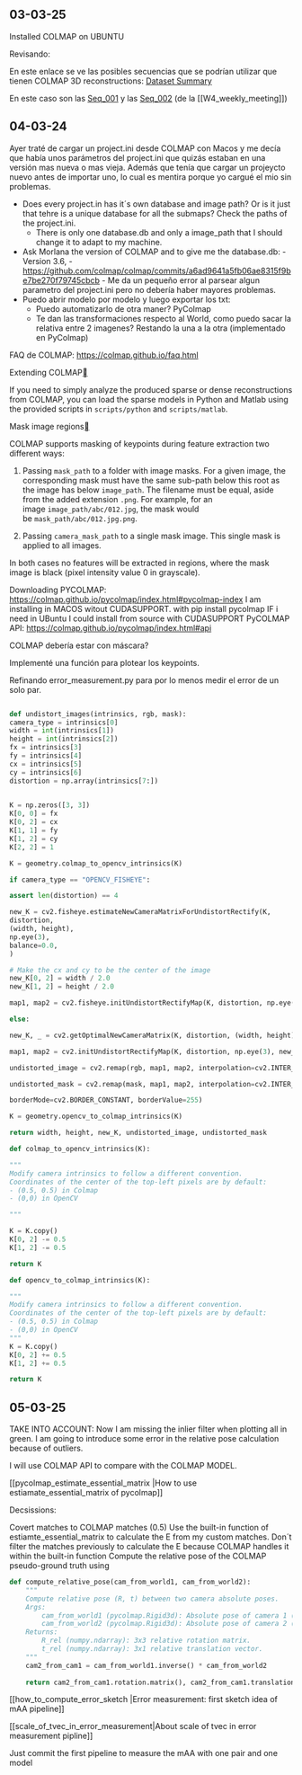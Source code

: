 ## 03-03-25
Installed COLMAP on UBUNTU

Revisando: 

En este enlace se ve las posibles secuencias que se podrían utilizar que tienen COLMAP 3D reconstructions: [Dataset Summary](https://docs.google.com/spreadsheets/d/1b9FULhh13dPhbqCXLcFTbAlwhKRGFReW/edit?usp=drive_link&ouid=104532659855887590320&rtpof=true&sd=true)

En este caso son las [Seq_001](https://drive.google.com/drive/folders/15gNjjvChngzfs97YOb17_lk_jubLrB3j?usp=drive_link) y las [Seq_002](https://drive.google.com/drive/u/4/folders/15hjA1wC2XqB1SMrFGkN1mnwpNxaIpl3k) (de la [[W4_weekly_meeting]])

## 04-03-24

Ayer traté de cargar un project.ini desde COLMAP con Macos y me decía que había unos parámetros del project.ini que quizás estaban en una versión mas nueva o mas vieja. Además que tenía que cargar un projeycto nuevo antes de importar uno, lo cual es mentira porque yo cargué el mio sin problemas. 

- Does every project.in has it´s own database and image path? Or is it just that tehre is a unique database for all the submaps? Check the paths of the project.ini.
	- There is only one database.db and only a image_path that I should change it to adapt to my machine. 
- Ask Morlana the version of COLMAP and to give me the database.db:
	  - Version 3.6,
	  - https://github.com/colmap/colmap/commits/a6ad9641a5fb06ae8315f9be7be270f79745cbcb
	  - Me da un pequeño error al parsear algun parametro del project.ini pero no debería haber mayores problemas.
-  Puedo abrir modelo por modelo y luego exportar los txt:
	- Puedo automatizarlo de otra maner? PyColmap
	- Te dan las transformaciones respecto al World, como puedo sacar la relativa entre 2 imagenes? Restando la una a la otra (implementado en PyColmap)
	
FAQ de COLMAP: https://colmap.github.io/faq.html

Extending COLMAP[](https://colmap.github.io/faq.html#extending-colmap "Link to this heading")

If you need to simply analyze the produced sparse or dense reconstructions from COLMAP, you can load the sparse models in Python and Matlab using the provided scripts in `scripts/python` and `scripts/matlab`.

Mask image regions[](https://colmap.github.io/faq.html#mask-image-regions "Link to this heading")

COLMAP supports masking of keypoints during feature extraction two different ways:

1. Passing `mask_path` to a folder with image masks. For a given image, the corresponding mask must have the same sub-path below this root as the image has below `image_path`. The filename must be equal, aside from the added extension `.png`. For example, for an image `image_path/abc/012.jpg`, the mask would be `mask_path/abc/012.jpg.png`.

2. Passing `camera_mask_path` to a single mask image. This single mask is applied to all images.
    

In both cases no features will be extracted in regions, where the mask image is black (pixel intensity value 0 in grayscale).

Downloading PYCOLMAP: https://colmap.github.io/pycolmap/index.html#pycolmap-index
I am installing in MACOS witout CUDASUPPORT. with
pip install pycolmap
IF i need in UBuntu I could install from source with CUDASUPPORT
PyCOLMAP API: https://colmap.github.io/pycolmap/index.html#api

COLMAP debería estar con máscara?

Implementé una función para plotear los keypoints. 

Refinando error_measurement.py para por lo menos medir el error de un solo par. 
```python

def undistort_images(intrinsics, rgb, mask):
camera_type = intrinsics[0]
width = int(intrinsics[1])
height = int(intrinsics[2])
fx = intrinsics[3]
fy = intrinsics[4]
cx = intrinsics[5]
cy = intrinsics[6]
distortion = np.array(intrinsics[7:])

  
K = np.zeros([3, 3])
K[0, 0] = fx
K[0, 2] = cx
K[1, 1] = fy
K[1, 2] = cy
K[2, 2] = 1

K = geometry.colmap_to_opencv_intrinsics(K)

if camera_type == "OPENCV_FISHEYE":

assert len(distortion) == 4

new_K = cv2.fisheye.estimateNewCameraMatrixForUndistortRectify(K,
distortion,
(width, height),
np.eye(3),
balance=0.0,
)

# Make the cx and cy to be the center of the image
new_K[0, 2] = width / 2.0
new_K[1, 2] = height / 2.0

map1, map2 = cv2.fisheye.initUndistortRectifyMap(K, distortion, np.eye(3), new_K, (width, height), cv2.CV_32FC1)

else:

new_K, _ = cv2.getOptimalNewCameraMatrix(K, distortion, (width, height), 1, (width, height), True)

map1, map2 = cv2.initUndistortRectifyMap(K, distortion, np.eye(3), new_K, (width, height), cv2.CV_32FC1)

undistorted_image = cv2.remap(rgb, map1, map2, interpolation=cv2.INTER_LINEAR, borderMode=cv2.BORDER_REFLECT_101)

undistorted_mask = cv2.remap(mask, map1, map2, interpolation=cv2.INTER_LINEAR,

borderMode=cv2.BORDER_CONSTANT, borderValue=255)

K = geometry.opencv_to_colmap_intrinsics(K)

return width, height, new_K, undistorted_image, undistorted_mask

def colmap_to_opencv_intrinsics(K):

"""
Modify camera intrinsics to follow a different convention.
Coordinates of the center of the top-left pixels are by default:
- (0.5, 0.5) in Colmap
- (0,0) in OpenCV

"""

K = K.copy()
K[0, 2] -= 0.5
K[1, 2] -= 0.5

return K

def opencv_to_colmap_intrinsics(K):

"""
Modify camera intrinsics to follow a different convention.
Coordinates of the center of the top-left pixels are by default:
- (0.5, 0.5) in Colmap
- (0,0) in OpenCV
"""
K = K.copy()
K[0, 2] += 0.5
K[1, 2] += 0.5

return K
```


## 05-03-25

TAKE INTO ACCOUNT: Now I am missing the inlier filter when plotting all in green. I am going to introduce some error in the relative pose calculation because of outliers.

I will use COLMAP API to compare with the COLMAP MODEL.

[[pycolmap_estimate_essential_matrix |How to use estiamate_essential_matrix of pycolmap]]

Decsissions:

Covert matches to COLMAP matches (0.5)
Use the built-in function of estiamte_essential_matrix to calculate the E from my custom matches.
Don´t filter the matches previously to calculate the E because COLMAP handles it within the built-in function
Compute the relative pose of the COLMAP pseudo-ground truth using 

```python
def compute_relative_pose(cam_from_world1, cam_from_world2):
    """
    Compute relative pose (R, t) between two camera absolute poses.
    Args:
        cam_from_world1 (pycolmap.Rigid3d): Absolute pose of camera 1 (world -> cam1).
        cam_from_world2 (pycolmap.Rigid3d): Absolute pose of camera 2 (world -> cam2).
    Returns:
        R_rel (numpy.ndarray): 3x3 relative rotation matrix.
        t_rel (numpy.ndarray): 3x1 relative translation vector.
    """
    cam2_from_cam1 = cam_from_world1.inverse() * cam_from_world2 
    
    return cam2_from_cam1.rotation.matrix(), cam2_from_cam1.translation

```

[[how_to_compute_error_sketch |Error measurement: first sketch idea of mAA pipeline]]

[[scale_of_tvec_in_error_measurement|About scale of tvec in error measurement pipline]]

Just commit the first pipeline to measure the mAA with one pair and one model

